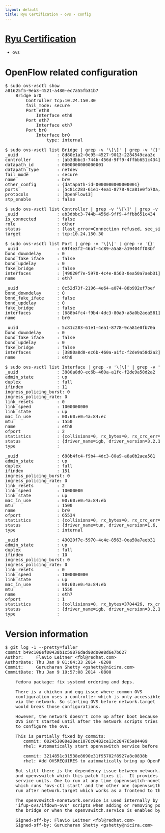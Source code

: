 ```yaml
---
layout: default
title: Ryu Certification - ovs - config
---
```

# [Ryu Certification](http://osrg.github.io/ryu/certification.html)
* ovs 

# OpenFlow related configuration
<pre>
$ sudo ovs-vsctl show
a81625f5-9eb3-4521-a480-ec7a55fb31b7
    Bridge br0
        Controller tcp:10.24.150.30
        fail_mode: secure
        Port eth8
            Interface eth8
        Port eth7
            Interface eth7
        Port br0
            Interface br0
                type: internal

$ sudo ovs-vsctl list Bridge | grep -v '\[\]' | grep -v '{}'
_uuid               : 8d80e1a2-0c95-4527-9013-2284549caa3c
controller          : [ab3dbbc3-744b-456d-9ff9-4ffbb651c434]
datapath_id         : 0000000000000001
datapath_type       : netdev
fail_mode           : secure
name                : br0
other_config        : {datapath-id=0000000000000001}
ports               : [5c81c283-61e1-4ea1-8778-9ca81e0fb70a, 69f4e3f2-46bf-4c89-a5a8-a19404ff03bf, 8c52d73f-2196-4e64-a074-88b992ef7bef]
protocols           : [OpenFlow13]
stp_enable          : false

$ sudo ovs-vsctl list Controller | grep -v '\[\]' | grep -v '{}'
_uuid               : ab3dbbc3-744b-456d-9ff9-4ffbb651c434
is_connected        : false
role                : other
status              : {last_error=Connection refused, sec_since_connect=297, sec_since_disconnect=2, state=BACKOFF}
target              : tcp:10.24.150.30

$ sudo ovs-vsctl list Port | grep -v '\[\]' | grep -v '{}'
_uuid               : 69f4e3f2-46bf-4c89-a5a8-a19404ff03bf
bond_downdelay      : 0
bond_fake_iface     : false
bond_updelay        : 0
fake_bridge         : false
interfaces          : [49020f7e-5970-4c4e-8563-0ea50a7aeb31]
name                : eth7

_uuid               : 8c52d73f-2196-4e64-a074-88b992ef7bef
bond_downdelay      : 0
bond_fake_iface     : false
bond_updelay        : 0
fake_bridge         : false
interfaces          : [688b4fc4-f9b4-4dc3-80a9-a8a0b2aea581]
name                : br0

_uuid               : 5c81c283-61e1-4ea1-8778-9ca81e0fb70a
bond_downdelay      : 0
bond_fake_iface     : false
bond_updelay        : 0
fake_bridge         : false
interfaces          : [3880a8d0-ec6b-460a-a1fc-f2de9a58d2a2]
name                : eth8

$ sudo ovs-vsctl list Interface | grep -v '\[\]' | grep -v '{}'
_uuid               : 3880a8d0-ec6b-460a-a1fc-f2de9a58d2a2
admin_state         : up
duplex              : full
ifindex             : 11
ingress_policing_burst: 0
ingress_policing_rate: 0
link_resets         : 0
link_speed          : 1000000000
link_state          : up
mac_in_use          : 00:60:e0:4a:84:ec
mtu                 : 1550
name                : eth8
ofport              : 2
statistics          : {collisions=0, rx_bytes=0, rx_crc_err=0, rx_dropped=0, rx_errors=0, rx_frame_err=0, rx_over_err=0, rx_packets=0, tx_bytes=1218368, tx_dropped=0, tx_errors=0, tx_packets=13134}
status              : {driver_name=igb, driver_version=3.2.10-k, firmware_version=3.10-0}
type                : 

_uuid               : 688b4fc4-f9b4-4dc3-80a9-a8a0b2aea581
admin_state         : up
duplex              : full
ifindex             : 151
ingress_policing_burst: 0
ingress_policing_rate: 0
link_resets         : 2
link_speed          : 10000000
link_state          : up
mac_in_use          : 00:60:e0:4a:84:eb
mtu                 : 1500
name                : br0
ofport              : 65534
statistics          : {collisions=0, rx_bytes=0, rx_crc_err=0, rx_dropped=0, rx_errors=0, rx_frame_err=0, rx_over_err=0, rx_packets=0, tx_bytes=0, tx_dropped=0, tx_errors=0, tx_packets=0}
status              : {driver_name=tun, driver_version=1.6, firmware_version=N/A}
type                : internal

_uuid               : 49020f7e-5970-4c4e-8563-0ea50a7aeb31
admin_state         : up
duplex              : full
ifindex             : 10
ingress_policing_burst: 0
ingress_policing_rate: 0
link_resets         : 0
link_speed          : 1000000000
link_state          : up
mac_in_use          : 00:60:e0:4a:84:eb
mtu                 : 1550
name                : eth7
ofport              : 1
statistics          : {collisions=0, rx_bytes=3704426, rx_crc_err=0, rx_dropped=0, rx_errors=0, rx_frame_err=0, rx_over_err=0, rx_packets=37582, tx_bytes=0, tx_dropped=0, tx_errors=0, tx_packets=0}
status              : {driver_name=igb, driver_version=3.2.10-k, firmware_version=3.10-0}
type                : 
</pre>

# Version information
<pre>
$ git log -1 --pretty=fuller
commit b49c106ef00438b1c59876dad90d00e8d6e7b627
Author:     Flavio Leitner &lt;fbl@redhat.com&gt;
AuthorDate: Thu Jan 9 01:04:33 2014 -0200
Commit:     Gurucharan Shetty &lt;gshetty@nicira.com&gt;
CommitDate: Thu Jan 9 10:57:08 2014 -0800

    fedora package: fix systemd ordering and deps.
    
    There is a chicken and egg issue where common OVS
    configuration uses a controller which is only accessible
    via the network. So starting OVS before network.target
    would break those configurations.
    
    However, the network doesn't come up after boot because
    OVS isn't started until after the network scripts tries
    to configure the ovs.
    
    This is partially fixed by commits:
       commit: 602453000e28ec1076c0482ce13c284765a84409
       rhel: Automatically start openvswitch service before bringing an ovs interfa
    
       commit: 3214851c31538e8690e31f95702f8927a8c0838b
       rhel: Add OVSREQUIRES to automatically bring up OpenFlow interface dependencies
    
    But still there is the dependency issue between network.target
    and openvswitch which this patch fixes it.  It provides two systemd
    service units. One to run at any time (openvswitch-nonetwork.service)
    which runs 'ovs-ctl start' and the other one (openvswith.service) to
    run after network.target which works as a frontend to the admin.
    
    The openvswitch-nonetwork.service is used internally by the
    'ifup-ovs/ifdown-ovs' scripts when adding or removing ports to
    the bridge or when the openvswitch.service is enabled by the admin.
    
    Signed-off-by: Flavio Leitner &lt;fbl@redhat.com&gt;
    Signed-off-by: Gurucharan Shetty &lt;gshetty@nicira.com&gt;
</pre>
